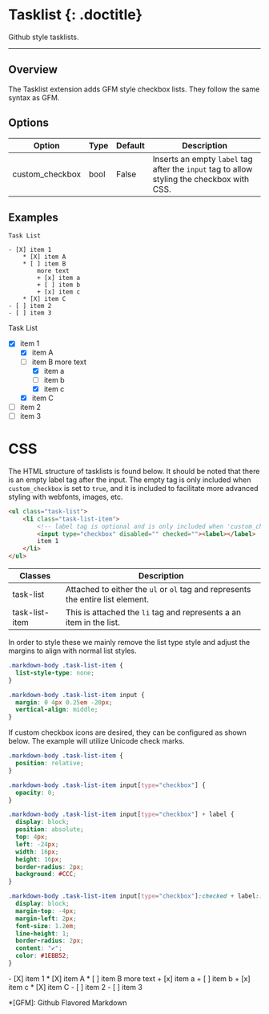 # Tasklist {: .doctitle}
Github style tasklists.

---

## Overview
The Tasklist extension adds GFM style checkbox lists.  They follow the same syntax as GFM.

## Options

| Option    | Type | Default | Description |
|-----------|------|---------|-------------|
| custom_checkbox | bool | False | Inserts an empty `label` tag after the `input` tag to allow styling the checkbox with CSS. |

## Examples

```
Task List

- [X] item 1
    * [X] item A
    * [ ] item B
        more text
        + [x] item a
        + [ ] item b
        + [x] item c
    * [X] item C
- [ ] item 2
- [ ] item 3
```

Task List

- [X] item 1
    * [X] item A
    * [ ] item B
        more text
        + [x] item a
        + [ ] item b
        + [x] item c
    * [X] item C
- [ ] item 2
- [ ] item 3

# CSS
The HTML structure of tasklists is found below.  It should be noted that there is an empty label tag after the input. 
The empty tag is only included when `custom_checkbox` is set to `true`, and it is included to facilitate more advanced 
styling with webfonts, images, etc.

```html
<ul class="task-list">
    <li class="task-list-item">
        <!-- label tag is optional and is only included when 'custom_checkbox' is 'true' -->
        <input type="checkbox" disabled="" checked=""><label></label>
        item 1
    </li>
</ul>
```

| Classes | Description |
|---------|-------------|
| task-list | Attached to either the `ul` or `ol` tag and represents the entire list element. |
| task-list-item | This is attached the `li` tag and represents a an item in the list. |

In order to style these we mainly remove the list type style and adjust the margins to align with normal list styles.

```css
.markdown-body .task-list-item {
  list-style-type: none;
}

.markdown-body .task-list-item input {
  margin: 0 4px 0.25em -20px;
  vertical-align: middle;
}
```

If custom checkbox icons are desired, they can be configured as shown below. The example will utilize Unicode check marks.

```css
.markdown-body .task-list-item {
  position: relative;
}

.markdown-body .task-list-item input[type="checkbox"] {
  opacity: 0;
}

.markdown-body .task-list-item input[type="checkbox"] + label {
  display: block;
  position: absolute;
  top: 4px;
  left: -24px;
  width: 16px;
  height: 16px;
  border-radius: 2px;
  background: #CCC;
}

.markdown-body .task-list-item input[type="checkbox"]:checked + label::before {
  display: block;
  margin-top: -4px;
  margin-left: 2px;
  font-size: 1.2em;
  line-height: 1;
  border-radius: 2px;
  content: "✔";
  color: #1EBB52;
}
```

<div class="custom-task-list" markdown="1">
- [X] item 1
    * [X] item A
    * [ ] item B
        more text
        + [x] item a
        + [ ] item b
        + [x] item c
    * [X] item C
- [ ] item 2
- [ ] item 3
</div>


*[GFM]: Github Flavored Markdown
